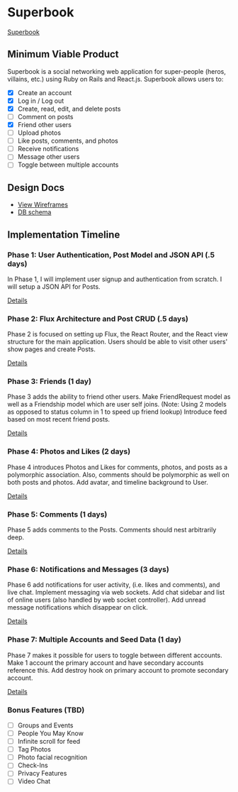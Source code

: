 # Superbook

[Superbook][heroku]

[heroku]: http://super-book.herokuapp.com

## Minimum Viable Product

Superbook is a social networking web application for super-people (heros, villains, etc.) using Ruby on Rails and React.js. Superbook allows users to:

- [x] Create an account
- [x] Log in / Log out
- [x] Create, read, edit, and delete posts
- [ ] Comment on posts
- [x] Friend other users
- [ ] Upload photos
- [ ] Like posts, comments, and photos
- [ ] Receive notifications
- [ ] Message other users
- [ ] Toggle between multiple accounts

## Design Docs
* [View Wireframes][view]
* [DB schema][schema]

[view]: ./docs/views.md
[schema]: ./docs/schema.md

## Implementation Timeline

### Phase 1: User Authentication, Post Model and JSON API (.5 days)

In Phase 1, I will implement user signup and authentication from scratch.
I will setup a JSON API for Posts.

[Details][phase-one]

### Phase 2: Flux Architecture and Post CRUD (.5 days)

Phase 2 is focused on setting up Flux, the React Router, and the React view
structure for the main application. Users should be able to visit other users'
show pages and create Posts.

[Details][phase-two]

### Phase 3: Friends (1 day)

Phase 3 adds the ability to friend other users. Make FriendRequest model
as well as a Friendship model which are user self joins.
(Note: Using 2 models as opposed to status column in 1 to speed up friend lookup)
Introduce feed based on most recent friend posts.

[Details][phase-three]

### Phase 4: Photos and Likes (2 days)

Phase 4 introduces Photos and Likes for comments, photos, and posts as a
polymorphic association. Also, comments should be polymorphic as well on
both posts and photos. Add avatar, and timeline background to User.

[Details][phase-four]

### Phase 5: Comments (1 days)

Phase 5 adds comments to the Posts. Comments should nest arbitrarily deep.

[Details][phase-five]

### Phase 6: Notifications and Messages (3 days)

Phase 6 add notifications for user activity, (i.e. likes and comments), and
live chat. Implement messaging via web sockets. Add chat sidebar and list of online
users (also handled by web socket controller). Add unread message notifications
which disappear on click.

[Details][phase-six]

### Phase 7: Multiple Accounts and Seed Data (1 day)

Phase 7 makes it possible for users to toggle between different accounts.
Make 1 account the primary account and have secondary accounts reference this.
Add destroy hook on primary account to promote secondary account.

[Details][phase-seven]

### Bonus Features (TBD)
- [ ] Groups and Events
- [ ] People You May Know
- [ ] Infinite scroll for feed
- [ ] Tag Photos
- [ ] Photo facial recognition
- [ ] Check-Ins
- [ ] Privacy Features
- [ ] Video Chat

[phase-one]: ./docs/phases/phase1.md
[phase-two]: ./docs/phases/phase2.md
[phase-three]: ./docs/phases/phase3.md
[phase-four]: ./docs/phases/phase4.md
[phase-five]: ./docs/phases/phase5.md
[phase-six]: ./docs/phases/phase6.md
[phase-seven]: ./docs/phases/phase7.md
